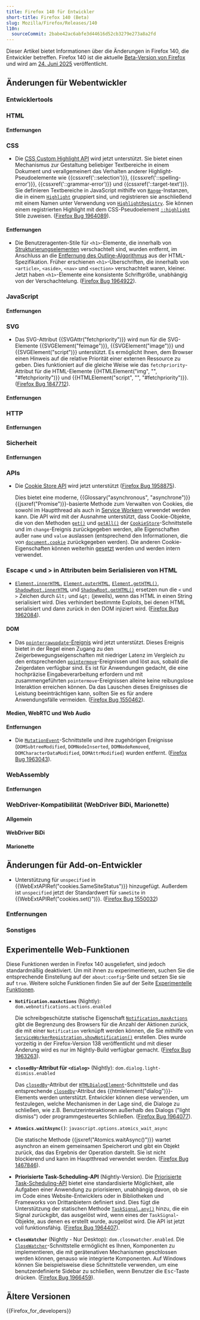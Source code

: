 ```yaml
---
title: Firefox 140 für Entwickler
short-title: Firefox 140 (Beta)
slug: Mozilla/Firefox/Releases/140
l10n:
  sourceCommit: 2babe42ac6abfe3d44616d52cb3279e273a8a2fd
---
```


Dieser Artikel bietet Informationen über die Änderungen in Firefox 140, die Entwickler betreffen. Firefox 140 ist die aktuelle [Beta-Version von Firefox](https://www.mozilla.org/en-US/firefox/channel/desktop/#beta) und wird am [24. Juni 2025](https://whattrainisitnow.com/release/?version=140) veröffentlicht.

## Änderungen für Webentwickler

### Entwicklertools

### HTML

#### Entfernungen

### CSS

- Die [CSS Custom Highlight API](/de/docs/Web/API/CSS_Custom_Highlight_API) wird jetzt unterstützt. Sie bietet einen Mechanismus zur Gestaltung beliebiger Textbereiche in einem Dokument und verallgemeinert das Verhalten anderer Highlight-Pseudoelemente wie {{cssxref('::selection')}}, {{cssxref('::spelling-error')}}, {{cssxref('::grammar-error')}} und {{cssxref('::target-text')}}.
  Sie definieren Textbereiche in JavaScript mithilfe von [`Range`](/de/docs/Web/API/Range)-Instanzen, die in einem [`Highlight`](/de/docs/Web/API/Highlight) gruppiert sind, und registrieren sie anschließend mit einem Namen unter Verwendung von [`HighlightRegistry`](/de/docs/Web/API/HighlightRegistry).
  Sie können einem registrierten Highlight mit dem CSS-Pseudoelement [`::highlight`](/de/docs/Web/CSS/::highlight) Stile zuweisen. ([Firefox Bug 1964089](https://bugzil.la/1964089)).

#### Entfernungen

- Die Benutzeragenten-Stile für `<h1>`-Elemente, die innerhalb von [Strukturierungselementen](/de/docs/Web/HTML/Guides/Content_categories#sectioning_content) verschachtelt sind, wurden entfernt, im Anschluss an die [Entfernung des Outline-Algorithmus](https://github.com/whatwg/html/pull/7829) aus der HTML-Spezifikation. Früher erschienen `<h1>`-Überschriften, die innerhalb von `<article>`, `<aside>`, `<nav>` und `<section>` verschachtelt waren, kleiner. Jetzt haben `<h1>`-Elemente eine konsistente Schriftgröße, unabhängig von der Verschachtelung. ([Firefox Bug 1964922](https://bugzil.la/1964922)).

### JavaScript

#### Entfernungen

### SVG

- Das SVG-Attribut {{SVGAttr("fetchpriority")}} wird nun für die SVG-Elemente {{SVGElement("feimage")}}, {{SVGElement("image")}} und {{SVGElement("script")}} unterstützt. Es ermöglicht Ihnen, dem Browser einen Hinweis auf die relative Priorität einer externen Ressource zu geben. Dies funktioniert auf die gleiche Weise wie das `fetchpriority`-Attribut für die HTML-Elemente {{HTMLElement("img", "", "#fetchpriority")}} und {{HTMLElement("script", "", "#fetchpriority")}}. ([Firefox Bug 1847712](https://bugzil.la/1847712)).

#### Entfernungen

### HTTP

#### Entfernungen

### Sicherheit

#### Entfernungen

### APIs

- Die [Cookie Store API](/de/docs/Web/API/Cookie_Store_API) wird jetzt unterstützt ([Firefox Bug 1958875](https://bugzil.la/1958875)).

  Dies bietet eine moderne, {{Glossary("asynchronous", "asynchrone")}} {{jsxref("Promise")}}-basierte Methode zum Verwalten von Cookies, die sowohl im Hauptthread als auch in [Service Workern](/de/docs/Web/API/Service_Worker_API) verwendet werden kann. Die API wird mit der Ausnahme unterstützt, dass Cookie-Objekte, die von den Methoden [`get()`](/de/docs/Web/API/CookieStore/get) und [`getAll()`](/de/docs/Web/API/CookieStore/getAll) der [`CookieStore`](/de/docs/Web/API/CookieStore)-Schnittstelle und im `change`-Ereignis zurückgegeben werden, alle Eigenschaften außer `name` und `value` auslassen (entsprechend den Informationen, die von [`document.cookie`](/de/docs/Web/API/Document/cookie) zurückgegeben werden). Die anderen Cookie-Eigenschaften können weiterhin [gesetzt](/de/docs/Web/API/CookieStore/set) werden und werden intern verwendet.

### Escape < und > in Attributen beim Serialisieren von HTML

- [`Element.innerHTML`](/de/docs/Web/API/Element/innerHTML), [`Element.outerHTML`](/de/docs/Web/API/Element/outerHTML), [`Element.getHTML()`](/de/docs/Web/API/Element/getHTML), [`ShadowRoot.innerHTML`](/de/docs/Web/API/ShadowRoot/innerHTML) und [`ShadowRoot.getHTML()`](/de/docs/Web/API/ShadowRoot/getHTML) ersetzen nun die `<` und `>` Zeichen durch `&lt;` und `&gt;` (jeweils), wenn das HTML in einen String serialisiert wird. Dies verhindert bestimmte Exploits, bei denen HTML serialisiert und dann zurück in den DOM injiziert wird. ([Firefox Bug 1962084](https://bugzil.la/1962084)).

#### DOM

- Das [`pointerrawupdate`-Ereignis](/de/docs/Web/API/Element/pointerrawupdate_event) wird jetzt unterstützt.
  Dieses Ereignis bietet in der Regel einen Zugang zu den Zeigerbewegungseigenschaften mit niedriger Latenz im Vergleich zu den entsprechenden [`pointermove`](/de/docs/Web/API/Element/pointermove_event)-Ereignissen und löst aus, sobald die Zeigerdaten verfügbar sind.
  Es ist für Anwendungen gedacht, die eine hochpräzise Eingabeverarbeitung erfordern und mit zusammengeführten `pointermove`-Ereignissen alleine keine reibungslose Interaktion erreichen können.
  Da das Lauschen dieses Ereignisses die Leistung beeinträchtigen kann, sollten Sie es für andere Anwendungsfälle vermeiden.
  ([Firefox Bug 1550462](https://bugzil.la/1550462)).

#### Medien, WebRTC und Web Audio

#### Entfernungen

- Die [`MutationEvent`](/de/docs/Web/API/MutationEvent)-Schnittstelle und ihre zugehörigen Ereignisse (`DOMSubtreeModified`, `DOMNodeInserted`, `DOMNodeRemoved`, `DOMCharacterDataModified`, `DOMAttrModified`) wurden entfernt. ([Firefox Bug 1963043](https://bugzil.la/1963043)).

### WebAssembly

#### Entfernungen

### WebDriver-Kompatibilität (WebDriver BiDi, Marionette)

#### Allgemein

#### WebDriver BiDi

#### Marionette

## Änderungen für Add-on-Entwickler

- Unterstützung für `unspecified` in {{WebExtAPIRef("cookies.SameSiteStatus")}} hinzugefügt. Außerdem ist `unspecified` jetzt der Standardwert für `sameSite` in {{WebExtAPIRef("cookies.set()")}}. ([Firefox Bug 1550032](https://bugzil.la/1550032))

### Entfernungen

### Sonstiges

## Experimentelle Web-Funktionen

Diese Funktionen werden in Firefox 140 ausgeliefert, sind jedoch standardmäßig deaktiviert. Um mit ihnen zu experimentieren, suchen Sie die entsprechende Einstellung auf der `about:config`-Seite und setzen Sie sie auf `true`. Weitere solche Funktionen finden Sie auf der Seite [Experimentelle Funktionen](/de/docs/Mozilla/Firefox/Experimental_features).

- **`Notification.maxActions`** (Nightly): `dom.webnotifications.actions.enabled`

  Die schreibgeschützte statische Eigenschaft [`Notification.maxActions`](/de/docs/Web/API/Notification/maxActions_static) gibt die Begrenzung des Browsers für die Anzahl der Aktionen zurück, die mit einer `Notification` verknüpft werden können, die Sie mithilfe von [`ServiceWorkerRegistration.showNotification()`](/de/docs/Web/API/ServiceWorkerRegistration/showNotification) erstellen.
  Dies wurde vorzeitig in der Firefox-Version 138 veröffentlicht und mit dieser Änderung wird es nur im Nightly-Build verfügbar gemacht. ([Firefox Bug 1963263](https://bugzil.la/1963263)).

- **`closedBy`-Attribut für `<dialog>`** (Nightly): `dom.dialog.light-dismiss.enabled`

  Das [`closedBy`](/de/docs/Web/API/HTMLDialogElement/closedBy)-Attribut der [`HTMLDialogElement`](/de/docs/Web/API/HTMLDialogElement)-Schnittstelle und das entsprechende [`closedby`](/de/docs/Web/HTML/Reference/Elements/dialog#closedby)-Attribut des {{htmlelement("dialog")}}-Elements werden unterstützt.
  Entwickler können diese verwenden, um festzulegen, welche Mechanismen in der Lage sind, die Dialoge zu schließen, wie z.B. Benutzerinteraktionen außerhalb des Dialogs ("light dismiss") oder programmgesteuertes Schließen.
  ([Firefox Bug 1964077](https://bugzil.la/1964077)).

- **`Atomics.waitAsync()`**: `javascript.options.atomics_wait_async`

  Die statische Methode {{jsxref("Atomics.waitAsync()")}} wartet asynchron an einem gemeinsamen Speicherort und gibt ein Objekt zurück, das das Ergebnis der Operation darstellt.
  Sie ist nicht blockierend und kann im Hauptthread verwendet werden.
  ([Firefox Bug 1467846](https://bugzil.la/1467846)).

- **Priorisierte Task-Scheduling-API** (Nightly-Version).
  Die [Priorisierte Task-Scheduling-API](/de/docs/Web/API/Prioritized_Task_Scheduling_API) bietet eine standardisierte Möglichkeit, alle Aufgaben einer Anwendung zu priorisieren, unabhängig davon, ob sie im Code eines Website-Entwicklers oder in Bibliotheken und Frameworks von Drittanbietern definiert sind.
  Dies fügt die Unterstützung der statischen Methode [`TaskSignal.any()`](/de/docs/Web/API/TaskSignal/any_static) hinzu, die ein Signal zurückgibt, das ausgelöst wird, wenn eines der `TaskSignal`-Objekte, aus denen es erstellt wurde, ausgelöst wird.
  Die API ist jetzt voll funktionsfähig.
  ([Firefox Bug 1964407](https://bugzil.la/1964407)).

- **`CloseWatcher`** (Nightly - Nur Desktop): `dom.closewatcher.enabled`.
  Die [`CloseWatcher`](/de/docs/Web/API/CloseWatcher)-Schnittstelle ermöglicht es Ihnen, Komponenten zu implementieren, die mit gerätenativen Mechanismen geschlossen werden können, genauso wie integrierte Komponenten. Auf Windows können Sie beispielsweise diese Schnittstelle verwenden, um eine benutzerdefinierte Sidebar zu schließen, wenn Benutzer die <kbd>Esc</kbd>-Taste drücken. ([Firefox Bug 1966459](https://bugzil.la/1966459)).

## Ältere Versionen

{{Firefox_for_developers}}

